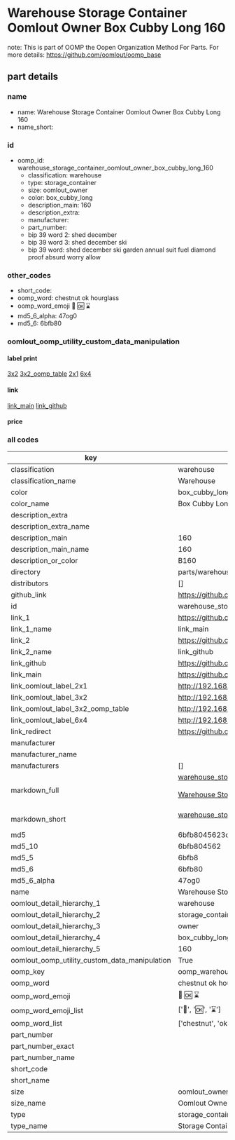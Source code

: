 # Warehouse Storage Container Oomlout Owner Box Cubby Long 160  

note: This is part of OOMP the Oopen Organization Method For Parts. For more details: https://github.com/oomlout/oomp_base

##  part details
  







### name
* name: Warehouse Storage Container Oomlout Owner Box Cubby Long 160
* name_short: 
### id
* oomp_id: warehouse_storage_container_oomlout_owner_box_cubby_long_160
  * classification: warehouse
  * type: storage_container
  * size: oomlout_owner
  * color: box_cubby_long
  * description_main: 160
  * description_extra: 
  * manufacturer: 
  * part_number: 
  * bip 39 word 2: shed december
  * bip 39 word 3: shed december ski
  * bip 39 word: shed december ski garden annual suit fuel diamond proof absurd worry allow

### other_codes
* short_code: 
* oomp_word: chestnut ok hourglass
* oomp_word_emoji :chestnut: :ok: :hourglass:
* md5_6_alpha: 47og0
* md5_6: 6bfb80






### oomlout_oomp_utility_custom_data_manipulation
#### label print
[3x2](http://192.168.1.245:1112/?label=oomp%2047og0)
[3x2_oomp_table](http://192.168.1.108:1112/?label=oomp%2047og0)
[2x1](http://192.168.1.242:1112/?label=oomp%2047og0)
[6x4](http://192.168.1.55:1112/?label=oomp%2047og0)    

#### link

[link_main](https://github.com/oomlout/oomlout_oomp_version_1_messy/tree/main/parts/warehouse_storage_container_oomlout_owner_box_cubby_long_160) [link_github](https://github.com/oomlout/oomlout_oomp_version_1_messy/tree/main/parts/warehouse_storage_container_oomlout_owner_box_cubby_long_160)                             

#### price







### all codes 
| key | value |  
| --- | --- |  
| classification | warehouse |  
| classification_name | Warehouse |  
| color | box_cubby_long |  
| color_name | Box Cubby Long |  
| description_extra |  |  
| description_extra_name |  |  
| description_main | 160 |  
| description_main_name | 160 |  
| description_or_color | B160 |  
| directory | parts/warehouse_storage_container_oomlout_owner_box_cubby_long_160 |  
| distributors | [] |  
| github_link | https://github.com/oomlout/oomlout_oomp_part_src/tree/main/parts/warehouse_storage_container_oomlout_owner_box_cubby_long_160 |  
| id | warehouse_storage_container_oomlout_owner_box_cubby_long_160 |  
| link_1 | https://github.com/oomlout/oomlout_oomp_version_1_messy/tree/main/parts/warehouse_storage_container_oomlout_owner_box_cubby_long_160 |  
| link_1_name | link_main |  
| link_2 | https://github.com/oomlout/oomlout_oomp_version_1_messy/tree/main/parts/warehouse_storage_container_oomlout_owner_box_cubby_long_160 |  
| link_2_name | link_github |  
| link_github | https://github.com/oomlout/oomlout_oomp_version_1_messy/tree/main/parts/warehouse_storage_container_oomlout_owner_box_cubby_long_160 |  
| link_main | https://github.com/oomlout/oomlout_oomp_version_1_messy/tree/main/parts/warehouse_storage_container_oomlout_owner_box_cubby_long_160 |  
| link_oomlout_label_2x1 | http://192.168.1.242:1112/?label=oomp%2047og0 |  
| link_oomlout_label_3x2 | http://192.168.1.245:1112/?label=oomp%2047og0 |  
| link_oomlout_label_3x2_oomp_table | http://192.168.1.108:1112/?label=oomp%2047og0 |  
| link_oomlout_label_6x4 | http://192.168.1.55:1112/?label=oomp%2047og0 |  
| link_redirect | https://github.com/oomlout/oomlout_oomp_version_1_messy/tree/main/parts/warehouse_storage_container_oomlout_owner_box_cubby_long_160 |  
| manufacturer |  |  
| manufacturer_name |  |  
| manufacturers | [] |  
| markdown_full | [warehouse_storage_container_oomlout_owner_box_cubby_long_160](none)<br>[](none)<br>[Warehouse Storage Container Oomlout Owner Box Cubby Long 160](none)<br><br> |  
| markdown_short | [warehouse_storage_container_oomlout_owner_box_cubby_long_160](none)<br><br> |  
| md5 | 6bfb8045623d2bbf6404b5fb948e2e2a |  
| md5_10 | 6bfb804562 |  
| md5_5 | 6bfb8 |  
| md5_6 | 6bfb80 |  
| md5_6_alpha | 47og0 |  
| name | Warehouse Storage Container Oomlout Owner Box Cubby Long 160 |  
| oomlout_detail_hierarchy_1 | warehouse |  
| oomlout_detail_hierarchy_2 | storage_container |  
| oomlout_detail_hierarchy_3 | owner |  
| oomlout_detail_hierarchy_4 | box_cubby_long |  
| oomlout_detail_hierarchy_5 | 160 |  
| oomlout_oomp_utility_custom_data_manipulation | True |  
| oomp_key | oomp_warehouse_storage_container_oomlout_owner_box_cubby_long_160 |  
| oomp_word | chestnut ok hourglass |  
| oomp_word_emoji | :chestnut: :ok: :hourglass: |  
| oomp_word_emoji_list | [':chestnut:', ':ok:', ':hourglass:'] |  
| oomp_word_list | ['chestnut', 'ok', 'hourglass'] |  
| part_number |  |  
| part_number_exact |  |  
| part_number_name |  |  
| short_code |  |  
| short_name |  |  
| size | oomlout_owner |  
| size_name | Oomlout Owner |  
| type | storage_container |  
| type_name | Storage Container |  
